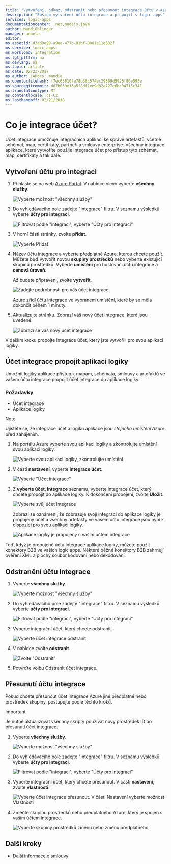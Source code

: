 ```yaml
---
title: "Vytvoření, odkaz, odstranit nebo přesunout integrace účtu v Azure logic apps | Microsoft Docs"
description: "Postup vytvoření účtu integrace a propojit s logic apps"
services: logic-apps
documentationcenter: .net,nodejs,java
author: MandiOhlinger
manager: anneta
editor: 
ms.assetid: d3ad9e99-a9ee-477b-81bf-0881e11e632f
ms.service: logic-apps
ms.workload: integration
ms.tgt_pltfrm: na
ms.devlang: na
ms.topic: article
ms.date: 02/23/2017
ms.author: LADocs; mandia
ms.openlocfilehash: f7ec63810fe78b38c574ec39369d5926f80e595e
ms.sourcegitcommit: d87b039e13a5f8df1ee9d82a727e6bc04715c341
ms.translationtype: MT
ms.contentlocale: cs-CZ
ms.lasthandoff: 02/21/2018
---
```

# <a name="what-is-an-integration-account"></a>Co je integrace účet?

Účet integrace umožňuje integračních aplikací ke správě artefaktů, včetně schémat, map, certifikáty, partneři a smlouvy enterprise. Všechny integrace aplikace, které vytvoříte použije integrace účet pro přístup tyto schémat, map, certifikáty a tak dále.

## <a name="create-an-integration-account"></a>Vytvoření účtu pro integraci

1.  Přihlaste se na web [Azure Portal](http://portal.azure.com "Azure Portal"). V nabídce vlevo vyberte **všechny služby**.

    ![Vyberte možnost "všechny služby"](./media/logic-apps-enterprise-integration-accounts/account-1.png)

2. Do vyhledávacího pole zadejte "integrace" filtru. V seznamu výsledků vyberte **účty pro integraci**.

    ![Filtrovat podle "integraci", vyberte "Účty pro integraci"](./media/logic-apps-enterprise-integration-accounts/account-2.png)  

3. V horní části stránky, zvolte **přidat**.

    ![Vyberte Přidat](./media/logic-apps-enterprise-integration-accounts/account-3.png)

4. Název účtu integrace a vyberte předplatné Azure, kterou chcete použít. Můžete buď vytvořit novou **skupiny prostředků** nebo vyberte existující skupinu prostředků. Vyberte **umístění** pro hostování účtu integrace a **cenová úroveň**. 

    Až budete připraveni, zvolte **vytvořit**.

    ![Zadejte podrobnosti pro váš účet integrace](./media/logic-apps-enterprise-integration-accounts/account-4.png)

    Azure zřídí účtu integrace ve vybraném umístění, které by se měla dokončit během 1 minuty.

5. Aktualizujte stránku. Zobrazí váš nový účet integrace, které jsou uvedené.

    ![Zobrazí se váš nový účet integrace](./media/logic-apps-enterprise-integration-accounts/account-5.png) 

V dalším kroku propojte integrace účet, který jste vytvořili pro svou aplikaci logiky. 

## <a name="link-an-integration-account-to-a-logic-app"></a>Účet integrace propojit aplikaci logiky

Umožnit logiky aplikace přístup k mapám, schémata, smlouvy a artefaktů ve vašem účtu integrace propojit účet integrace do aplikace logiky.

### <a name="prerequisites"></a>Požadavky

* Účet integrace
* Aplikace logiky

> [!NOTE] 
> Ujistěte se, že integrace účet a logiku aplikace jsou *stejného umístění Azure* před zahájením.


1. Na portálu Azure vyberte svou aplikaci logiky a zkontrolujte umístění svou aplikaci logiky.

    ![Vyberte svou aplikaci logiky, zkontrolujte umístění](./media/logic-apps-enterprise-integration-accounts/linkaccount-1.png)

2. V části **nastavení**, vyberte **integrace účet**.

    ![Vyberte "Účet integrace"](./media/logic-apps-enterprise-integration-accounts/linkaccount-2.png)

3. Z **vyberte účet, integrace** seznamu, vyberte integrace účet, který chcete propojit do aplikace logiky. K dokončení propojení, zvolte **Uložit**.

    ![Vyberte svůj účet integrace](./media/logic-apps-enterprise-integration-accounts/linkaccount-3.png)

    Zobrazí se oznámení, že zobrazuje svoji integraci do aplikace logiky je propojený účet a všechny artefakty ve vašem účtu integrace jsou nyní k dispozici pro svou aplikaci logiky.

    ![Aplikace logiky je propojený s vaším účtem integrace](./media/logic-apps-enterprise-integration-accounts/linkaccount-5.png)

Teď, když je propojené účtu integrace aplikace logiky, můžete použít konektory B2B ve vašich logic apps. Některé běžné konektory B2B zahrnují ověření XML a plochý soubor kódování nebo dekódování.  

## <a name="delete-your-integration-account"></a>Odstranění účtu integrace

1. Vyberte **všechny služby**.

    ![Vyberte možnost "všechny služby"](./media/logic-apps-enterprise-integration-accounts/account-1.png)

2. Do vyhledávacího pole zadejte "integrace" filtru. V seznamu výsledků vyberte **účty pro integraci**.

    ![Filtrovat podle "integraci", vyberte "Účty pro integraci"](./media/logic-apps-enterprise-integration-accounts/account-2.png)  

3. Vyberte integrační účet, který chcete odstranit.

    ![Vyberte účet integrace odstranit](./media/logic-apps-enterprise-integration-accounts/account-5.png)

4. V nabídce zvolte **odstranit**.

    ![Zvolte "Odstranit"](./media/logic-apps-enterprise-integration-accounts/delete.png)

5. Potvrďte volbu Odstranit účet integrace.

## <a name="move-your-integration-account"></a>Přesunutí účtu integrace

Pokud chcete přesunout účet integrace Azure jiné předplatné nebo prostředek skupiny, postupujte podle těchto kroků.

> [!IMPORTANT]
> Je nutné aktualizovat všechny skripty používat nový prostředek ID po přesunutí účet integrace.

1. Vyberte **všechny služby**.

    ![Vyberte možnost "všechny služby"](./media/logic-apps-enterprise-integration-accounts/account-1.png)

2. Do vyhledávacího pole zadejte "integrace" filtru. V seznamu výsledků vyberte **účty pro integraci**.

    ![Filtrovat podle "integraci", vyberte "Účty pro integraci"](./media/logic-apps-enterprise-integration-accounts/account-2.png)

3. Vyberte integrační účet, který chcete přesunout. V části **nastavení**, zvolte **vlastnosti**.

    ![Vyberte účet integrace přesunout. V části Nastavení vyberte možnost Vlastnosti](./media/logic-apps-enterprise-integration-accounts/move.png)

5. Změňte skupinu prostředků nebo předplatného Azure, který je spojen s vaším účtem integrace.

    ![Vyberte skupiny prostředků změnu nebo změnu předplatného](./media/logic-apps-enterprise-integration-accounts/move-2.png)

## <a name="next-steps"></a>Další kroky
* [Další informace o smlouvy](../logic-apps/logic-apps-enterprise-integration-agreements.md "Další informace o integraci smlouvy enterprise")  

